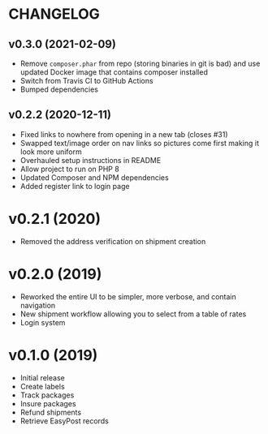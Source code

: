 # CHANGELOG

## v0.3.0 (2021-02-09)

* Remove `composer.phar` from repo (storing binaries in git is bad) and use updated Docker image that contains composer installed
* Switch from Travis CI to GitHub Actions
* Bumped dependencies

## v0.2.2 (2020-12-11)

* Fixed links to nowhere from opening in a new tab (closes #31)
* Swapped text/image order on nav links so pictures come first making it look more uniform
* Overhauled setup instructions in README
* Allow project to run on PHP 8
* Updated Composer and NPM dependencies
* Added register link to login page

# v0.2.1 (2020)

* Removed the address verification on shipment creation

# v0.2.0 (2019)

* Reworked the entire UI to be simpler, more verbose, and contain navigation
* New shipment workflow allowing you to select from a table of rates
* Login system


# v0.1.0 (2019)

* Initial release
* Create labels
* Track packages
* Insure packages
* Refund shipments
* Retrieve EasyPost records

